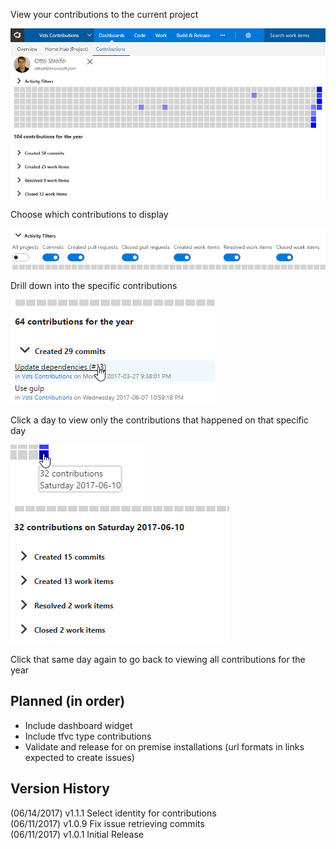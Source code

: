 View your contributions to the current project  

![contribution graph](img/contributionGraph.png)

Choose which contributions to display  

![filter options](img/filters.png)

Drill down into the specific contributions  

![specific contributions](img/timeWindow.png)  

Click a day to view only the contributions that happened on that specific day  

![click day](img/clickDay.png)  
![day window](img/dayWindow.png)

Click that same day again to go back to viewing all contributions for the year

## Planned (in order)
- Include dashboard widget
- Include tfvc type contributions
- Validate and release for on premise installations (url formats in links expected to create issues)

## Version History
(06/14/2017) v1.1.1 Select identity for contributions  
(06/11/2017) v1.0.9 Fix issue retrieving commits  
(06/11/2017) v1.0.1 Initial Release
